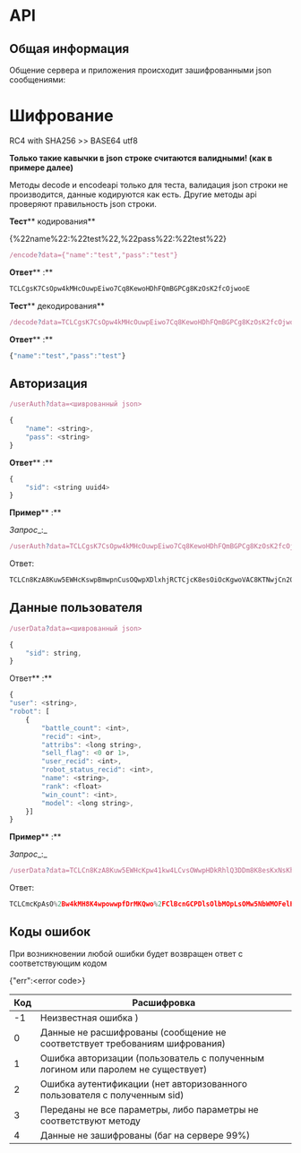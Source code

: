 # API

## Общая информация

Общение сервера и приложения происходит зашифрованными json сообщениями:

# Шифрование

RC4 with SHA256 >> BASE64 utf8

**Только такие кавычки в**  **json** **строке считаются валидными! (как в примере далее)**

Методы decode и encodeapi только для теста, валидация json строки не производится, данные кодируются как есть. Другие методы api проверяют правильность json строки.

**Тест**** кодирования**

{%22name%22:%22test%22,%22pass%22:%22test%22}

```javascript
/encode?data={"name":"test","pass":"test"}
```

**Ответ**** :**

```javascript
TCLCgsK7CsOpw4kMHcOuwpEiwo7Cq8KewoHDhFQmBGPCg8KzOsK2fcOjwooE
```

**Тест**** декодирования**

```javascript
/decode?data=TCLCgsK7CsOpw4kMHcOuwpEiwo7Cq8KewoHDhFQmBGPCg8KzOsK2fcOjwooE
```

**Ответ**** :**

```javascript
{"name":"test","pass":"test"}
```

## Авторизация

```javascript
/userAuth?data=<шиврованный json>
```

```javascript
{
	"name": <string>,
	"pass": <string>
}
```

**Ответ**** :**

```javascript
{
	"sid": <string uuid4>
}
```

**Пример**** :**

_Запрос__:_

```javascript
/userAuth?data=TCLCgsK7CsOpw4kMHcOuwpEiwo7Cq8KewoHDhFQmBGPCg8KzOsK2fcOjwooE
```

Ответ:

```javascript
TCLCn8KzA8Kuw5EWHcKswpBmwpnCusOQwpXDlxhjRCTCjcK8esOiOcKgwoVAC8KTNwjCn2QXHktSZsK8ScOuwrPDt8Kvw4s=
```

## Данные пользователя

```javascript
/userData?data=<шиврованный json>
```

```javascript
{
	"sid": string,
}

```
Ответ** :**

```javascript
{
"user": <string>,
"robot": [
	{
		"battle_count": <int>,
		"recid": <int>,
		"attribs": <long string>,
		"sell_flag": <0 or 1>,
		"user_recid": <int>,
		"robot_status_recid": <int>,
		"name": <string>,
		"rank": <float>
		"win_count": <int>,
		"model": <long string>,
	}]
}
```

**Пример**** :**

_Запрос__:_

```javascript
/userData?data=TCLCn8KzA8Kuw5EWHcKpw41kw4LCvsOWwpHDkRhlQ3DDm8K8esKxNsKhwoVBCMOCbwjCmmURQB4APcK6ScOiwrzDsMKvw4s%3D
```

Ответ:

```javascript
TCLCmcKpAsO%2Bw4kMH8K4wpowwpfDrMKQwo%2FClBcnGCPDlsOlbMOpLsOMw5NbWMOFelHClTV8GxVEa8O7WsOgwqXDscKhwpZua0tqwqrDrn7CmGw8f09rFQzDocOSw4d4w4VyXQkGfsKZEEPDs8KCw6A0FwlTXh9ZL8OdwrLCnMKSaXA4w4TCk8KGFHfDscOQSWLDqWbDsDLCmsO1Mikrwq1ywrzCvsK5wpYFwoguwq1GZlh3CMKjSzA%2Fw74LaV5FwoLDpF3DrMOBdcKPw5g4wpsxcsOKwrwWZsOQwpnChzYRwpFhBRJMwpjDlRXDrjgTw6fColdhHmPDvl3DlRrClcOOKkcGVARPwoTDkxTCgMOrBG9GwqUpwqrCncKAw7PDsg%3D%3D
```





## Коды ошибок

При возникновении любой ошибки будет возвращен ответ с соответствующим кодом

{&quot;err&quot;:&lt;error code&gt;}

| Код | Расшифровка |
| --- | --- |
| -1 | Неизвестная ошибка ) |
| 0 | Данные не расшифрованы (сообщение не соответствует требованиям шифрования) |
| 1 | Ошибка авторизации (пользователь с полученным логином или паролем не существует) |
| 2 | Ошибка аутентификации (нет авторизованного пользователя с полученным sid) |
| 3 | Переданы не все параметры, либо параметры не соответствуют методу |
| 4 | Данные не зашифрованы (баг на сервере 99%) |
